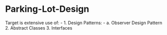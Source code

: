 # Parking-Lot-Design
Target is extensive use of: - 
	1. Design Patterns: - 
		a. Observer Design Pattern
	2. Abstract Classes
	3. Interfaces
	
